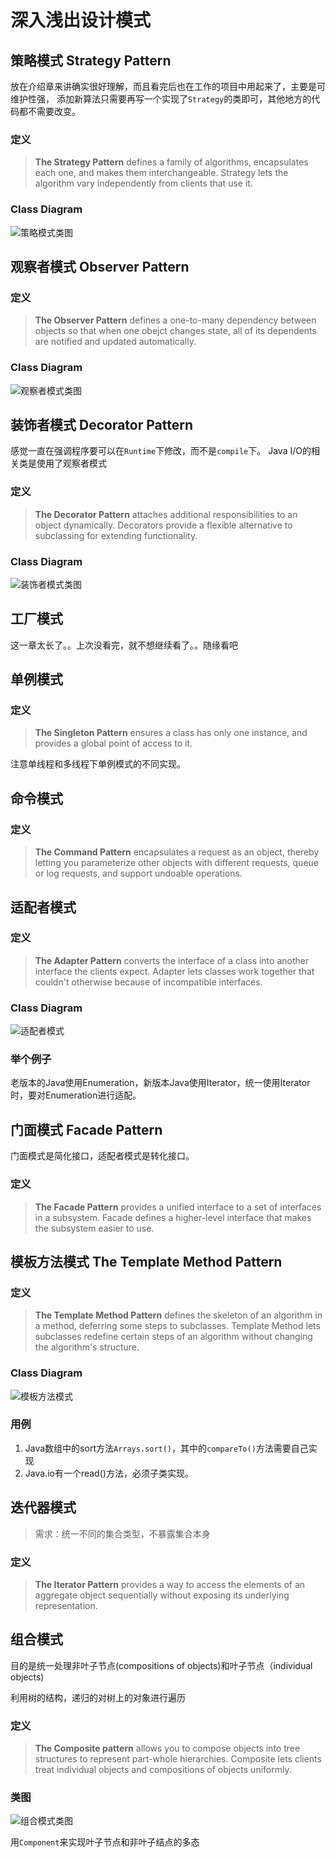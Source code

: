 # 深入浅出设计模式

## 策略模式 Strategy Pattern
放在介绍章来讲确实很好理解，而且看完后也在工作的项目中用起来了，主要是可维护性强，
添加新算法只需要再写一个实现了`Strategy`的类即可，其他地方的代码都不需要改变。
### 定义
> **The Strategy Pattern** defines a family of algorithms, encapsulates each one, and makes them interchangeable.
> Strategy lets the algorithm vary independently from clients that use it.
### Class Diagram
![策略模式类图](imgs/StrategyPatternClassDiagram.jpg)


## 观察者模式 Observer Pattern
### 定义
> **The Observer Pattern** defines a one-to-many dependency between objects so that when one obejct changes state, all of its dependents are notified and updated automatically.
### Class Diagram
![观察者模式类图](imgs/ObserverPattern.jpg)

## 装饰者模式 Decorator Pattern
感觉一直在强调程序要可以在`Runtime`下修改，而不是`compile`下。 Java I/O的相关类是使用了观察者模式
### 定义 
> **The Decorator Pattern** attaches additional responsibilities to an object dynamically. Decorators provide a flexible alternative to subclassing for extending functionality.

### Class Diagram
![装饰者模式类图](imgs/DecoratorPattern.png)

## 工厂模式
这一章太长了。。上次没看完，就不想继续看了。。随缘看吧

## 单例模式
### 定义
> **The Singleton Pattern** ensures a class has only one instance, and provides a global point of access to it.
 
注意单线程和多线程下单例模式的不同实现。

## 命令模式
### 定义
> **The Command Pattern** encapsulates a request as an object, thereby letting you parameterize other objects with different requests, queue or log requests, and support undoable operations.

## 适配者模式
### 定义
> **The Adapter Pattern** converts the interface of a class into another interface the clients expect. Adapter lets classes work together that couldn't otherwise because of incompatible interfaces.

### Class Diagram
![适配者模式](imgs/AdapterPattern.png)

### 举个例子
老版本的Java使用Enumeration，新版本Java使用Iterator，统一使用Iterator时，要对Enumeration进行适配。

## 门面模式 Facade Pattern
门面模式是简化接口，适配者模式是转化接口。
### 定义 
> **The Facade Pattern** provides a unified interface to a set of interfaces in a subsystem. Facade defines a higher-level interface that makes the subsystem easier to use.

## 模板方法模式 The Template Method Pattern
### 定义
> **The Template Method Pattern** defines the skeleton of an algorithm in a method, deferring some steps to subclasses. Template Method lets subclasses redefine certain steps of an algorithm without changing the algorithm's structure.
### Class Diagram
![模板方法模式](imgs/TemplateMethodPattern.png)

### 用例
1. Java数组中的sort方法`Arrays.sort()`，其中的`compareTo()`方法需要自己实现
2. Java.io有一个read()方法，必须子类实现。

## 迭代器模式
> 需求：统一不同的集合类型，不暴露集合本身
### 定义
> **The Iterator Pattern** provides a way to access the elements of an aggregate object sequentially without exposing its underlying representation.

## 组合模式
目的是统一处理非叶子节点(compositions of objects)和叶子节点（individual objects)

利用树的结构，递归的对树上的对象进行遍历
### 定义
> **The Composite pattern** allows you to compose objects into tree structures to represent part-whole hierarchies. Composite lets clients treat individual objects and compositions of objects uniformly.


### 类图
![组合模式类图](imgs/CompositePattern.png)

用`Component`来实现叶子节点和非叶子结点的多态

